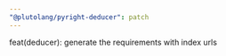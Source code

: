 ```yaml
---
"@plutolang/pyright-deducer": patch
---
```


feat(deducer): generate the requirements with index urls
